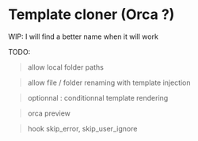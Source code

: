 # Template cloner (Orca ?)

WIP: I will find a better name when it will work

TODO:
> allow local folder paths

> allow file / folder renaming with template injection

> optionnal : conditionnal template rendering

> orca preview

> hook skip_error, skip_user_ignore